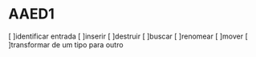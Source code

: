 # AAED1
[ ]identificar entrada
[ ]inserir
[ ]destruir
[ ]buscar
[ ]renomear
[ ]mover
[ ]transformar de um tipo para outro
